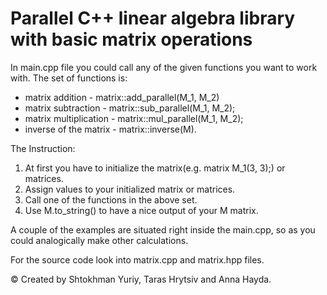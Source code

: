 # Parallel C++ linear algebra library with basic matrix operations 

In main.cpp file you could call any of the given functions you want to work with.
The set of functions is:
- matrix addition - matrix::add_parallel(M_1, M_2)
- matrix subtraction - matrix::sub_parallel(M_1, M_2);
- matrix multiplication - matrix::mul_parallel(M_1, M_2);
- inverse of the matrix - matrix::inverse(M).

The Instruction:
1. At first you have to initialize the matrix(e.g. matrix M_1(3, 3);) or matrices. 
2. Assign values to your initialized matrix or matrices.
3. Call one of the functions in the above set.
4. Use M.to_string() to have a nice output of your M matrix.

A couple of the examples are situated right inside the main.cpp, so as you could analogically make other calculations. 

For the source code look into matrix.cpp and matrix.hpp files.

© Created by Shtokhman Yuriy, Taras Hrytsiv and Anna Hayda.

